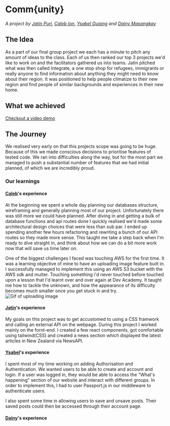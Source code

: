 # Comm{unity}
_A project by [Jatin Puri](https://github.com/jatin-puri-coder), [Caleb Ion](https://github.com/Calebhino), [Ysabel Guiang](https://github.com/ysabel-guiang) and [Dainy Masangkay](https://github.com/dainyleen)_

## The Idea
As a part of our final group project we each has a minute to pitch any amount of ideas to the class. Each of us then ranked our top 3 projects we'd like to work on and the facilitators gathered us into teams. Jatin pitched what was then called Integrate, a one stop shop for refugees, immigrants or really anyone to find information about anything they might need to know about their region. It was positioned to help people climatize to their new region and find people of similar backgrounds and experiences in their new home.

## What we achieved
[Checkout a video demo](https://www.youtube.com/watch?v=u29dJTMzJ9M&ab_channel=CalebIon)


## The Journey
We realised very early on that this projects scope was going to be huge. Because of this we made conscious decisions to prioritise features of tested code. We ran into difficulties along the way, but for the most part we managed to push a substantial number of features that we had initial planned, of which we are incredibly proud.

### Our learnings

#### [Caleb](https://github.com/Calebhino)'s experience
At the beginning we spent a whole day planning our databases structure, wireframing and generally planning most of our project. Unfortunately there was still more we could have planned. After diving in and getting a bulk of database functions and api routes done I quickly realised we'd made some architectural design choices that were less than sub par. I ended up spending another few hours refactoring and rewriting a bunch of our API routes so they made more sense. This taught me take a step back when I'm ready to dive straight in, and think about how we can do a bit more work now that will save us time later on.

One of the biggest challenges I faced was touching AWS for the first time. It was a learning objective of mine to have an uploading image feature built in. I successfully managed to implement this using an AWS S3 bucket with the AWS sdk and multer. Touching something i'd never touched before touched upon a lesson that I'd learnt over and over again at Dev Academy. It taught me how to tackle the unknown, and how the appearance of its difficulty becomes much smaller once you get stuck in and try. 
![Gif of uploading image](https://i.imgur.com/ldET7AY.gif)

#### [Jatin](https://github.com/jatin-puri-coder)'s experience
My goals on this project was to get accustomed to using a CSS framwork and calling an external API on the webpage. During this project I worked mainly on the fornt-end. I created a few react components, got comfortable using tailwind(CSS) and created a news section which displayed the latest articles in New Zealand via NewsAPI. 

#### [Ysabel](https://github.com/ysabel-guiang)'s experience
I spent most of my time working on adding Authorisation and Authentication. We wanted users to be able to create and account and login. If a user was logged in, they would be able to access the "What's happening" section of our website and interact with different groups. In order to implement this, I had to user Passport.js in our middleware to authenticate users.

I also spent some time in allowing users to save and unsave posts. Their saved posts could then be accessed through their account page. 

#### [Dainy](https://github.com/dainyleen)'s experience
